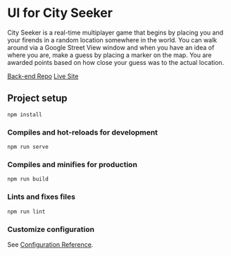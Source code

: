 # UI for City Seeker

City Seeker is a real-time multiplayer game that begins by placing you and your firends in a random location somewhere in the world.
You can walk around via a Google Street View window and when you have an idea of where you are, make a guess by placing a marker on the map.
You are awarded points based on how close your guess was to the actual location.

[Back-end Repo](https://github.com/camgraff/city-seeker-backend)
[Live Site](https://camgraff.github.io/city-seeker-frontend)

## Project setup
```
npm install
```

### Compiles and hot-reloads for development
```
npm run serve
```

### Compiles and minifies for production
```
npm run build
```

### Lints and fixes files
```
npm run lint
```

### Customize configuration
See [Configuration Reference](https://cli.vuejs.org/config/).
